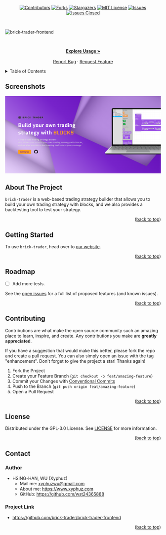 <div id="top"></div>

<!-- PROJECT SHIELDS -->

[<div align="center"> ![Contributors][contributors-shield]][contributors-url]
[![Forks][forks-shield]][forks-url]
[![Stargazers][stars-shield]][stars-url]
[![MIT License][license-shield]][license-url]
[![Issues][issues-shield]][issues-url]
[![Issues Closed][issues-closed-shield]</div>][issues-closed-url]

<br />

<!-- PROJECT LOGO -->

![brick-trader-frontend](https://socialify.git.ci/brick-trader/brick-trader-frontend/image?font=KoHo&name=1&owner=1&pattern=Circuit%20Board&theme=Light&description=1)

<br />
<div align="center">
<p align="center">
    <a href="https://github.com/brick-trader/brick-trader-frontend"><strong>Explore Usage »</strong></a>
    <br />
    <br />
    <a href="https://github.com/brick-trader/brick-trader-frontend/issues">Report Bug</a>
    ·
    <a href="https://github.com/brick-trader/brick-trader-frontend/issues">Request Feature</a>
  </p>
</div>

<!-- TABLE OF CONTENTS -->

<details>
  <summary>Table of Contents</summary>
  <ol>
    <li><a href="#about-the-project">About The Project</a></li>
    <li><a href="#getting-started">Getting Started</a></li>
    <li><a href="#roadmap">Roadmap</a></li>
    <li><a href="#contributing">Contributing</a></li>
    <li><a href="#license">License</a></li>
    <li><a href="#contact">Contact</a></li>
  </ol>
</details>

<!-- ABOUT THE PROJECT -->

## Screenshots

![product](https://github.com/brick-trader/brick-trader-frontend/blob/main/assets/product.png)

## About The Project

`brick-trader` is a web-based trading strategy builder that allows you to build your own trading strategy with blocks, and we also provides a backtesting tool to test your strategy.

<p align="right">(<a href="#top">back to top</a>)</p>

<!-- GETTING STARTED -->

## Getting Started

To use `brick-trader`, head over to [our website](https://github.com/brick-trader/brick-trader-frontend).

<p align="right">(<a href="#top">back to top</a>)</p>

<!-- ROADMAP -->

## Roadmap

- [ ] Add more tests.

See the [open issues](https://github.com/brick-trader/brick-trader-frontend/issues)
for a full list of proposed features (and known issues).

<p align="right">(<a href="#top">back to top</a>)</p>

<!-- CONTRIBUTING -->

## Contributing

Contributions are what make the open source community such an amazing place to
learn, inspire, and create. Any contributions you make are **greatly
appreciated**.

If you have a suggestion that would make this better, please fork the repo and
create a pull request. You can also simply open an issue with the tag
"enhancement". Don't forget to give the project a star! Thanks again!

1. Fork the Project
2. Create your Feature Branch (`git checkout -b feat/amazing-feature`)
3. Commit your Changes with
   [Conventional Commits](https://www.conventionalcommits.org/en/v1.0.0/)
4. Push to the Branch (`git push origin feat/amazing-feature`)
5. Open a Pull Request

<p align="right">(<a href="#top">back to top</a>)</p>

<!-- LICENSE -->

## License

Distributed under the GPL-3.0 License. See
[LICENSE](https://github.com/brick-trader/brick-trader-frontend/blob/main/LICENSE)
for more information.

<p align="right">(<a href="#top">back to top</a>)</p>

<!-- CONTACT -->

## Contact

### Author

- HSING-HAN, WU (Xyphuz)
  - Mail me: <xyphuzwu@gmail.com>
  - About me: <https://www.xyphuz.com>
  - GitHub: <https://github.com/wst24365888>

### Project Link

- <https://github.com/brick-trader/brick-trader-frontend>

<p align="right">(<a href="#top">back to top</a>)</p>

[contributors-shield]: https://img.shields.io/github/contributors/brick-trader/brick-trader-frontend.svg?style=for-the-badge
[contributors-url]: https://github.com/brick-trader/brick-trader-frontend/graphs/contributors
[forks-shield]: https://img.shields.io/github/forks/brick-trader/brick-trader-frontend.svg?style=for-the-badge
[forks-url]: https://github.com/brick-trader/brick-trader-frontend/network/members
[stars-shield]: https://img.shields.io/github/stars/brick-trader/brick-trader-frontend.svg?style=for-the-badge
[stars-url]: https://github.com/brick-trader/brick-trader-frontend/stargazers
[issues-shield]: https://img.shields.io/github/issues/brick-trader/brick-trader-frontend.svg?style=for-the-badge
[issues-url]: https://github.com/brick-trader/brick-trader-frontend/issues
[issues-closed-shield]: https://img.shields.io/github/issues-closed/brick-trader/brick-trader-frontend.svg?style=for-the-badge
[issues-closed-url]: https://github.com/brick-trader/brick-trader-frontend/issues?q=is%3Aissue+is%3Aclosed
[license-shield]: https://img.shields.io/github/license/brick-trader/brick-trader-frontend.svg?style=for-the-badge
[license-url]: https://github.com/brick-trader/brick-trader-frontend/blob/main/LICENSE